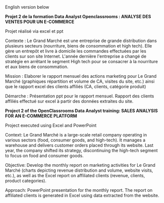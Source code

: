 English version below

**Projet 2 de la formation Data Analyst Openclassrooms : ANALYSE DES VENTES POUR UN E-COMMERCE**

Projet réalisé via excel et ppt

Contexte : Le Grand Marché est une entreprise de grande distribution dans plusieurs secteurs (nourriture, biens de consommation et high tech). Elle gère un entrepôt et livre à domicile les commandes effectuées par les clients sur son site Internet. L'année dernière l'entreprise a changé de stratégie en arrêtant le segment High tech pour se consacrer à la nourriture et aux biens de consommation. 

Mission : Elaborer le rapport mensuel des actions marketing pour Le Grand Marché (graphiques répartition et volume de CA, visites du site, etc.) ainsi que le rapport excel des clients affiliés (CA, clients, catégorie produit)

Démarche : Présentation ppt pour le rapport mensuel. Rapport des clients affiliés effectué sur excel à partir des données extraites du site.


**Project 2 of the OpenClassrooms Data Analyst training: SALES ANALYSIS FOR AN E-COMMERCE PLATFORM**

Project executed using Excel and PowerPoint

Context: Le Grand Marché is a large-scale retail company operating in various sectors (food, consumer goods, and high-tech). It manages a warehouse and delivers customer orders placed through its website. Last year, the company shifted its strategy, discontinuing the high-tech segment to focus on food and consumer goods.

Objective: Develop the monthly report on marketing activities for Le Grand Marché (charts depicting revenue distribution and volume, website visits, etc.), as well as the Excel report on affiliated clients (revenue, clients, product categories).

Approach: PowerPoint presentation for the monthly report. The report on affiliated clients is generated in Excel using data extracted from the website.
